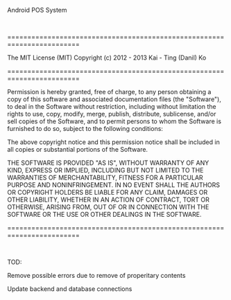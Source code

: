 <HTML>
</HEAD></HEAD>
<BODY>
<P>Android POS System</P>
<BR/>
<P>========================================================================</P>

The MIT License (MIT)
Copyright (c) 2012 - 2013 Kai - Ting (Danil) Ko

<P>========================================================================</P>
<P>Permission is hereby granted, free of charge, to any person obtaining a copy of this software and associated documentation files (the "Software"), to deal in the Software without restriction, including without limitation the rights to use, copy, modify, merge, publish, distribute, sublicense, and/or sell copies of the Software, and to permit persons to whom the Software is furnished to do so, subject to the following conditions:</P>

<P>The above copyright notice and this permission notice shall be included in all copies or substantial portions of the Software.</P>

<P>THE SOFTWARE IS PROVIDED "AS IS", WITHOUT WARRANTY OF ANY KIND, EXPRESS OR IMPLIED, INCLUDING BUT NOT LIMITED TO THE WARRANTIES OF MERCHANTABILITY, FITNESS FOR A PARTICULAR PURPOSE AND NONINFRINGEMENT. IN NO EVENT SHALL THE AUTHORS OR COPYRIGHT HOLDERS BE LIABLE FOR ANY CLAIM, DAMAGES OR OTHER LIABILITY, WHETHER IN AN ACTION OF CONTRACT, TORT OR OTHERWISE, ARISING FROM, OUT OF OR IN CONNECTION WITH THE SOFTWARE OR THE USE OR OTHER DEALINGS IN THE SOFTWARE.</P>
<P>========================================================================</P>
</BODY>
<BR/>
<P>TOD: </P>
<P>Remove possible errors due to remove of properitary contents</P>
<P>Update backend and database connections</P>
</HTML>
